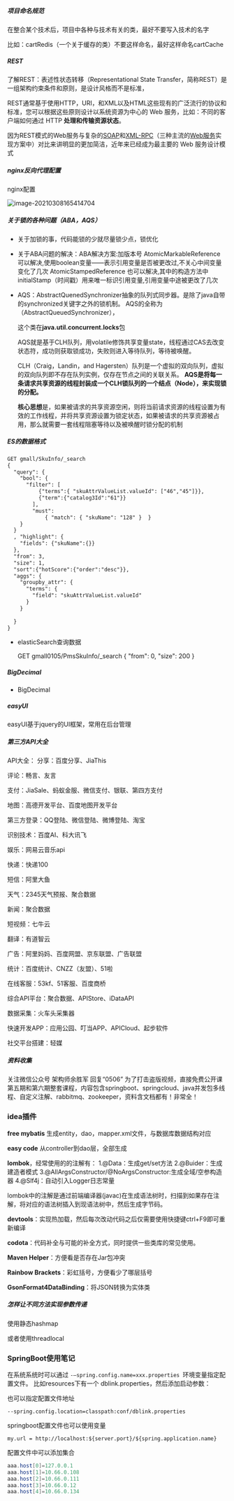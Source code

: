 ##### 项目命名规范

在整合某个技术后，项目中各种与技术有关的类，最好不要写入技术的名字

比如：cartRedis（一个关于缓存的类）不要这样命名，最好这样命名cartCache



##### REST

了解REST：表述性状态转移（Representational State Transfer，简称REST）是一组架构约束条件和原则，是设计风格而不是标准，

REST通常基于使用HTTP，URI，和XML以及HTML这些现有的广泛流行的协议和标准，您可以根据这些原则设计以系统资源为中心的 Web 服务，比如：不同的客户端如何通过 HTTP **处理和传输资源状态**。

因为REST模式的Web服务与复杂的[SOAP](https://baike.baidu.com/item/SOAP/4684413)和[XML-RPC](https://baike.baidu.com/item/XML-RPC)（三种主流的[Web服务](https://baike.baidu.com/item/Web服务)实现方案中）对比来讲明显的更加简洁，近年来已经成为最主要的 Web 服务设计模式



##### nginx反向代理配置

nginx配置

![image-20210308165414704](C:\Users\PEX\AppData\Roaming\Typora\typora-user-images\image-20210308165414704.png)

##### 关于锁的各种问题（ABA，AQS）

- 关于加锁的事，代码能锁的少就尽量锁少点，锁优化

- 关于ABA问题的解决：ABA解决方案:加版本号
  AtomicMarkableReference 可以解决,使用boolean变量——表示引用变量是否被更改过,不关心中间变量变化了几次
  AtomicStampedReference 也可以解决,其中的构造方法中initialStamp（时间戳）用来唯一标识引用变量,引用变量中途被更改了几次

- AQS：AbstractQuenedSynchronizer抽象的队列式同步器。是除了java自带的synchronized关键字之外的锁机制。
  AQS的全称为（AbstractQueuedSynchronizer），
  
  这个类在**java.util.concurrent.locks**包
  
  AQS就是基于CLH队列，用volatile修饰共享变量state，线程通过CAS去改变状态符，成功则获取锁成功，失败则进入等待队列，等待被唤醒。
  
  CLH（Craig，Landin，and Hagersten）队列是一个虚拟的双向队列，虚拟的双向队列即不存在队列实例，仅存在节点之间的关联关系。
  **AQS是将每一条请求共享资源的线程封装成一个CLH锁队列的一个结点（Node），来实现锁的分配。**
  
  **核心思想**是，如果被请求的共享资源空闲，则将当前请求资源的线程设置为有效的工作线程，并将共享资源设置为锁定状态，如果被请求的共享资源被占用，那么就需要一套线程阻塞等待以及被唤醒时锁分配的机制

##### ES的数据格式

```xml
GET gmall/SkuInfo/_search
{
  "query": {
    "bool": {
      "filter": [
          {"terms":{ "skuAttrValueList.valueId": ["46","45"]}},
          {"term":{"catalog3Id":"61"}}
        ],
        "must": 
            { "match": { "skuName": "128" }  }
    }
  }
  , "highlight": {
    "fields": {"skuName":{}}
  },
  "from": 3,
  "size": 1, 
  "sort":{"hotScore":{"order":"desc"}},
  "aggs": {
    "groupby_attr": {
      "terms": {
        "field": "skuAttrValueList.valueId"  
      }
    } 
    
  }
}

```

- elasticSearch查询数据

  GET gmall0105/PmsSkuInfo/_search
  {
    "from": 0,
    "size": 200
  }

##### BigDecimal

- BigDecimal



##### easyUI

easyUI基于jquery的UI框架，常用在后台管理



##### 第三方API大全

API大全：
分享：百度分享、JiaThis

评论：畅言、友言

支付：JiaSale、蚂蚁金服、微信支付、银联、第四方支付

地图：高德开发平台、百度地图开发平台

第三方登录：QQ登陆、微信登陆、微博登陆、淘宝

识别技术：百度AI、科大讯飞

娱乐：网易云音乐api

快递：快递100

短信：阿里大鱼

天气：2345天气预报、聚合数据

新闻：聚合数据

短视频：七牛云

翻译：有道智云

广告：阿里妈妈、百度网盟、京东联盟、广告联盟

统计：百度统计、CNZZ（友盟）、51啦

在线客服：53kf、51客服、百度商桥

综合API平台：聚合数据、APIStore、iDataAPI

数据采集：火车头采集器

快速开发APP：应用公园、叮当APP、APICloud、起步软件

社交平台搭建：轻媒



##### 资料收集

关注微信公众号 架构师余胜军 回复“0506”
为了打击盗版视频，直接免费公开课第五期和第六期整套课程，内容包含springboot、springcloud、java并发包多线程、自定义注解、rabbitmq、zookeeper，资料含文档都有！非常全！

### idea插件

**free mybatis**	生成entity，dao，mapper.xml文件，与数据库数据结构对应

**easy code**	从controller到dao层，全部生成

**lombok**，经常使用的的注解有：
1.@Data：生成get/set方法
2.@Buider：生成建造者模式
3.@AllArgsConstructor/@NoArgsConstructor:生成全域/空参构造器
4.@Slf4j：自动引入Logger日志常量

lombok中的注解是通过前端编译器(javac)在生成语法树时，扫描到如果存在注解，将对应的语法树插入到现语法树中，然后生成字节码。

**devtools**：实现热加载，然后每次改动代码之后仅需要使用快捷键ctrl+F9即可重新编译

**codota**：代码补全与可能的补全方式，同时提供一些类库的常见使用。

**Maven Helper**：方便看是否存在Jar包冲突

**Rainbow Brackets**：彩虹括号，方便看少了哪层括号

**GsonFormat4DataBinding**：将JSON转换为实体类

##### 怎样让不同方法实现参数传递

使用静态hashmap

或者使用threadlocal



### SpringBoot使用笔记

在系统系统时可以通过 ```-–spring.config.name=xxx.properties ```环境变量指定配置文件。
比如resources下有一个 dblink.properties，然后添加启动参数：

也可以指定配置文件地址

```--spring.config.location=classpath:conf/dblink.properties```

springboot配置文件也可以使用变量

```properties
my.url = http://localhost:${server.port}/${spring.application.name}
```

配置文件中可以添加集合

```java
aaa.host[0]=127.0.0.1
aaa.host[1]=10.66.0.108
aaa.host[2]=10.66.0.111
aaa.host[3]=10.66.0.12
aaa.host[4]=10.66.0.134
```

